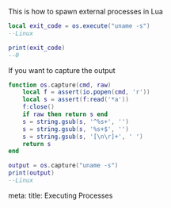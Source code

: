 This is how to spawn external processes in Lua

```lua
local exit_code = os.execute("uname -s")
--Linux

print(exit_code)
--0
```

If you want to capture the output

```lua
function os.capture(cmd, raw)
    local f = assert(io.popen(cmd, 'r'))
    local s = assert(f:read('*a'))
    f:close()
    if raw then return s end
    s = string.gsub(s, '^%s+', '')
    s = string.gsub(s, '%s+$', '')
    s = string.gsub(s, '[\n\r]+', ' ')
    return s
end

output = os.capture("uname -s")
print(output)
--Linux
```

<route lang="yaml">
meta:
  title: Executing Processes
</route>
